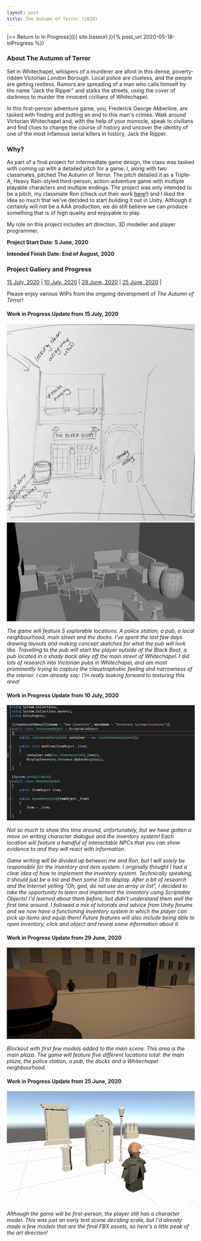 ```yaml
---
layout: post
title: The Autumn of Terror (2020)
---
```



[<< Return to In Progress]({{ site.baseurl }}{% post_url 2020-05-18-InProgress %})

### **About The Autumn of Terror**
Set in Whitechapel, whispers of a murderer are afoot in this dense, poverty-ridden Victorian London Borough. Local police are clueless, and the people are getting restless. Rumors are spreading of a man who calls himself by the name "Jack the Ripper" and stalks the streets, using the cover of darkness to murder the innocent civilians of Whitechapel.  

In this first-person adventure game, you, Frederick George Abberline, are tasked with finding and putting an end to this man's crimes. Walk around Victorian Whitechapel and, with the help of your monocle, speak to civilians and find clues to change the course of history and uncover the identity of one of the most infamous serial killers in history, Jack the Ripper.


### **Why?**
As part of a final project for intermediate game design, the class was tasked with coming up with a detailed pitch for a game. I, along with two classmates, pitched The Autumn of Terror. The pitch detailed it as a Triple-A, Heavy Rain-styled third-person, action-adventure game with multiple playable characters and multiple endings. 
The project was only intended to be a pitch, my classmate Ron (check out their work [here](https://ronojoymitra.itch.io/)!) and I liked the idea so much that we've decided to start building it out in Unity. Although it certainly will not be a AAA production, we do still believe we can produce something that is of high quality and enjoyable to play. 

My role on this project includes art direction, 3D modeller and player programmer.


**Project Start Date: 5 June, 2020**

**Intended Finish Date: End of August, 2020**


### **Project Gallery and Progress**

[15 July, 2020](#work-in-progress-update-from-15-july-2020)	|	[10 July, 2020](#work-in-progress-update-from-10-july-2020)	|	[29 June, 2020](#work-in-progress-update-from-29-june-2020)	|	[25 June, 2020](#work-in-progress-update-from-25-june-2020)	|


Please enjoy various WIPs from the ongoing development of _The Autumn of Terror_!


#### Work in Progress Update from 15 July, 2020 

![Autumn of Terror 15 July WIP 1](/assets/artwork/MyGames/AutumnOfTerror/AutumnOfTerror_WIP_2020_Jul14.jpg)
![Autumn of Terror 15 July WIP 2](/assets/artwork/MyGames/AutumnOfTerror/AutumnOfTerror_WIP_2020_Jul14_2.jpg)

_The game will feature 5 explorable locations: A police station, a pub, a local neighbourhood, main street and the docks. I've spent the last few days drawing layouts and making concept sketches for what the pub will look like. Travelling to the pub will start the player outside of the Black Boot, a pub located in a shady back alley off the main street of Whitechapel. I did lots of research into Victorian pubs in Whitechapel, and am most prominently trying to capture the claustrophobic feeling and narrowness of the interior. I can already say: I'm really looking forward to texturing this area!_


#### Work in Progress Update from 10 July, 2020 

![Autumn of Terror 10 July WIP](/assets/artwork/MyGames/AutumnOfTerror/AutumnOfTerror_WIP_2020_Jul10.jpg)

_Not so much to show this time around, unfortunately, but we have gotten a move on writing character dialogue and the inventory system! Each location will feature a handful of interactable NPCs that you can show evidence to and they will react with information._

_Game writing will be divided up between me and Ron, but I will solely be responsible for the inventory and item system. I originally thought I had a clear idea of how to implement the inventory system. Technically speaking, it should just be a list and then some UI to display. After a bit of research and the Internet yelling "Oh, god, do not use an array or list", I decided to take the opportunity to learn and implement the inventory using Scriptable Objects! I'd learned about them before, but didn't understand them well the first time around. I followed a mix of tutorials and advice from Unity forums and we now have a functioning inventory system in which the player can pick up items and equip them! Future features will also include being able to open inventory, click and object and reveal some information about it._


#### Work in Progress Update from 29 June, 2020

![Autumn of Terror WIP](/assets/artwork/MyGames/AutumnOfTerror/AutumnOfTerror_WIP2.jpg)

_Blockout with first few models added to the main scene. This area is the main plaza. The game will feature five different locations total: the main plaza, the police station, a pub, the docks and a Whitechapel neighbourhood._


#### Work in Progress Update from 25 June, 2020

![Autumn of Terror WIP](/assets/artwork/MyGames/AutumnOfTerror/AutumnOfTerror_WIP1.jpg)

_Although the game will be first-person, the player still has a character model. This was just an early test scene deciding scale, but I'd already made a few models that are the final FBX assets, so here's a little peak of the art direction!_